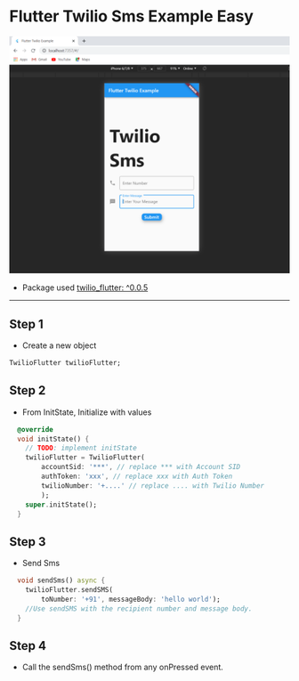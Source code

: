# Flutter Twilio Sms Example Easy

![Flutter Twilio Sms Example](ss/screenshot.png)

- Package used [twilio_flutter: ^0.0.5](https://pub.dev/packages/twilio_flutter)

---

## Step 1
- Create a new object
```dart
TwilioFlutter twilioFlutter;
```

## Step 2
- From InitState, Initialize with values
```dart
  @override
  void initState() {
    // TODO: implement initState
    twilioFlutter = TwilioFlutter(
        accountSid: '***', // replace *** with Account SID
        authToken: 'xxx', // replace xxx with Auth Token
        twilioNumber: '+....' // replace .... with Twilio Number
        );
    super.initState();
  }
```

## Step 3
- Send Sms
```dart
  void sendSms() async {
    twilioFlutter.sendSMS(
        toNumber: '+91', messageBody: 'hello world');
    //Use sendSMS with the recipient number and message body.
  }
```

## Step 4
- Call the sendSms() method from any onPressed event.